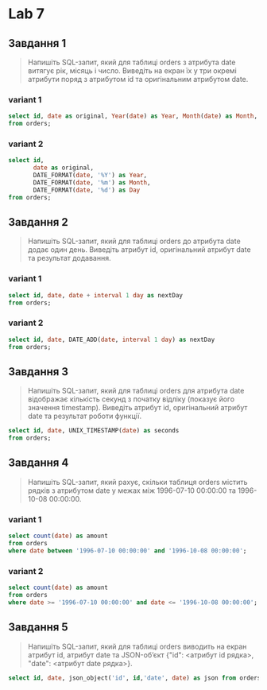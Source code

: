 # Lab 7

## Завдання 1
>Напишіть SQL-запит, який для таблиці orders з атрибута date витягує рік, місяць і число.
>Виведіть на екран їх у три окремі атрибути поряд з атрибутом id та оригінальним атрибутом date.

### variant 1
```sql
select id, date as original, Year(date) as Year, Month(date) as Month, Day(date) as Day
from orders;
```

### variant 2
```sql
select id,
       date as original,
       DATE_FORMAT(date, '%Y') as Year,
       DATE_FORMAT(date, '%m') as Month,
       DATE_FORMAT(date, '%d') as Day
from orders;
```

## Завдання 2
>Напишіть SQL-запит, який для таблиці orders до атрибута date додає один день.
>Виведіть атрибут id, оригінальний атрибут date та результат додавання.

### variant 1
```sql
select id, date, date + interval 1 day as nextDay
from orders;
```

### variant 2
```sql
select id, date, DATE_ADD(date, interval 1 day) as nextDay
from orders;
```

## Завдання 3
>Напишіть SQL-запит, який для таблиці orders для атрибута date відображає кількість секунд
>з початку відліку (показує його значення timestamp).
>Виведіть атрибут id, оригінальний атрибут date та результат роботи функції.

```sql
select id, date, UNIX_TIMESTAMP(date) as seconds
from orders;
```

## Завдання 4
>Напишіть SQL-запит, який рахує, скільки таблиця orders містить рядків з атрибутом date
>у межах між 1996-07-10 00:00:00 та 1996-10-08 00:00:00.

### variant 1
```sql
select count(date) as amount
from orders
where date between '1996-07-10 00:00:00' and '1996-10-08 00:00:00';
```

### variant 2
```sql
select count(date) as amount
from orders
where date >= '1996-07-10 00:00:00' and date <= '1996-10-08 00:00:00';
```

## Завдання 5
>Напишіть SQL-запит, який для таблиці orders виводить на екран атрибут id, атрибут date та
>JSON-об’єкт {"id": <атрибут id рядка>, "date": <атрибут date рядка>}.

```sql
select id, date, json_object('id', id,'date', date) as json from orders;
```
